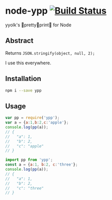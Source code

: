# node-ypp [![Build Status](https://travis-ci.org/yyolk/node-ypp.svg?branch=master)](https://travis-ci.org/yyolk/node-ypp)

yyolk's 🌸pretty🌈print🌸 for Node

## Abstract

Returns `JSON.stringify(object, null, 2);`

I use this everywhere.

## Installation

```sh
npm i --save ypp
```

## Usage

```javascript
var pp = require('ypp');
var a = {a:1,b:2,c:'apple'};
console.log(pp(a));
// {
//   "a": 1,
//   "b": 2,
//   "c": "apple"
// }
```

```javascript
import pp from 'ypp';
const a = {a:1, b:2, c:'three'};
console.log(pp(a));
// {
//   "a": 1,
//   "b": 2,
//   "c": "three"
// }
```
